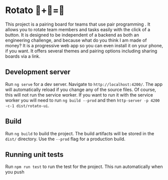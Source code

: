 # Rotato 🥔+🔄=🍐

This project is a pairing board for teams that use pair programming . It allows you to rotate team members and tasks easily with the click of a button. It is designed to be independent of a backend as both an engineering challenge, and because what do you think I am made of money? It is a progressive web app so you can even install it on your phone, if you want. It offers several themes and pairing options including sharing boards via a link.

## Development server

Run `ng serve` for a dev server. Navigate to `http://localhost:4200/`. The app will automatically reload if you change any of the source files.
Of course, this will not run the service worker. If you want to run it with the service worker you will need to run `ng build --prod` and then `http-server -p 4200 -c-1 dist/rotato-ui`.

## Build

Run `ng build` to build the project. The build artifacts will be stored in the `dist/` directory. Use the `--prod` flag for a production build.

## Running unit tests

Run `npm run test` to run the test for the project. This run automatically when you push 

